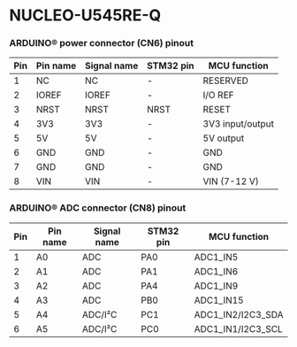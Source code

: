 # NUCLEO-U545RE-Q

### ARDUINO® power connector (CN6) pinout


| Pin           | Pin name      | Signal name | STM32 pin | MCU function |
| ------------- | ------------- | ----------- | --------- | ------------ |
| 1             | NC            | NC          | -         | RESERVED     |
| 2             | IOREF         | IOREF       | -         | I/O REF      |
| 3             | NRST          | NRST        | NRST      | RESET        |
| 4             | 3V3           | 3V3         | -         | 3V3 input/output|
| 5             | 5V            | 5V          | -         | 5V output       |
| 6             | GND           | GND         | -         | GND             |
| 7             | GND           | GND         | -         | GND             |
| 8             | VIN           | VIN         | -         | VIN (7-12 V)    |

### ARDUINO® ADC connector (CN8) pinout

| Pin           | Pin name      | Signal name | STM32 pin | MCU function |
| ------------- | ------------- | ----------- | --------- | ------------ |
| 1             | A0            | ADC         | PA0         | ADC1_IN5   |
| 2             | A1            | ADC         | PA1         | ADC1_IN6   |
| 3             | A2            | ADC         | PA4         | ADC1_IN9   |
| 4             | A3            | ADC         | PB0         | ADC1_IN15  |
| 5             | A4            | ADC/I²C     | PC1         | ADC1_IN2/I2C3_SDA|
| 6             | A5            | ADC/I²C     | PC0         | ADC1_IN1/I2C3_SCL|             |